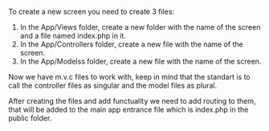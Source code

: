 To create a new screen you need to create 3 files:
  1. In the App/Views folder, create a new folder with the name of the screen and a file named index.php in it.
  2. In the App/Controllers folder, create a new file with the name of the screen.
  3. In the App/Modelss folder, create a new file with the name of the screen.

Now we have m.v.c files to work with, keep in mind that the standart is to call the controller files as singular and the model files as plural.

After creating the files and add functuality we need to add routing to them, that will be added to the main app entrance file which is index.php in the public folder.

